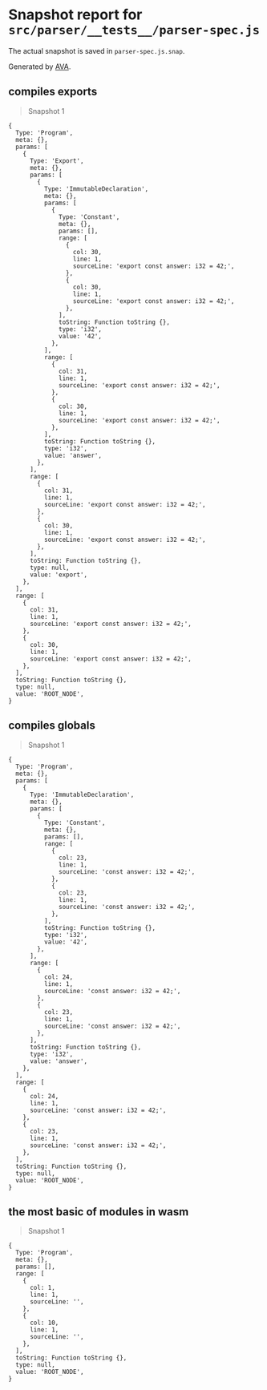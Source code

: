 # Snapshot report for `src/parser/__tests__/parser-spec.js`

The actual snapshot is saved in `parser-spec.js.snap`.

Generated by [AVA](https://ava.li).

## compiles exports

> Snapshot 1

    {
      Type: 'Program',
      meta: {},
      params: [
        {
          Type: 'Export',
          meta: {},
          params: [
            {
              Type: 'ImmutableDeclaration',
              meta: {},
              params: [
                {
                  Type: 'Constant',
                  meta: {},
                  params: [],
                  range: [
                    {
                      col: 30,
                      line: 1,
                      sourceLine: 'export const answer: i32 = 42;',
                    },
                    {
                      col: 30,
                      line: 1,
                      sourceLine: 'export const answer: i32 = 42;',
                    },
                  ],
                  toString: Function toString {},
                  type: 'i32',
                  value: '42',
                },
              ],
              range: [
                {
                  col: 31,
                  line: 1,
                  sourceLine: 'export const answer: i32 = 42;',
                },
                {
                  col: 30,
                  line: 1,
                  sourceLine: 'export const answer: i32 = 42;',
                },
              ],
              toString: Function toString {},
              type: 'i32',
              value: 'answer',
            },
          ],
          range: [
            {
              col: 31,
              line: 1,
              sourceLine: 'export const answer: i32 = 42;',
            },
            {
              col: 30,
              line: 1,
              sourceLine: 'export const answer: i32 = 42;',
            },
          ],
          toString: Function toString {},
          type: null,
          value: 'export',
        },
      ],
      range: [
        {
          col: 31,
          line: 1,
          sourceLine: 'export const answer: i32 = 42;',
        },
        {
          col: 30,
          line: 1,
          sourceLine: 'export const answer: i32 = 42;',
        },
      ],
      toString: Function toString {},
      type: null,
      value: 'ROOT_NODE',
    }

## compiles globals

> Snapshot 1

    {
      Type: 'Program',
      meta: {},
      params: [
        {
          Type: 'ImmutableDeclaration',
          meta: {},
          params: [
            {
              Type: 'Constant',
              meta: {},
              params: [],
              range: [
                {
                  col: 23,
                  line: 1,
                  sourceLine: 'const answer: i32 = 42;',
                },
                {
                  col: 23,
                  line: 1,
                  sourceLine: 'const answer: i32 = 42;',
                },
              ],
              toString: Function toString {},
              type: 'i32',
              value: '42',
            },
          ],
          range: [
            {
              col: 24,
              line: 1,
              sourceLine: 'const answer: i32 = 42;',
            },
            {
              col: 23,
              line: 1,
              sourceLine: 'const answer: i32 = 42;',
            },
          ],
          toString: Function toString {},
          type: 'i32',
          value: 'answer',
        },
      ],
      range: [
        {
          col: 24,
          line: 1,
          sourceLine: 'const answer: i32 = 42;',
        },
        {
          col: 23,
          line: 1,
          sourceLine: 'const answer: i32 = 42;',
        },
      ],
      toString: Function toString {},
      type: null,
      value: 'ROOT_NODE',
    }

## the most basic of modules in wasm

> Snapshot 1

    {
      Type: 'Program',
      meta: {},
      params: [],
      range: [
        {
          col: 1,
          line: 1,
          sourceLine: '',
        },
        {
          col: 10,
          line: 1,
          sourceLine: '',
        },
      ],
      toString: Function toString {},
      type: null,
      value: 'ROOT_NODE',
    }

